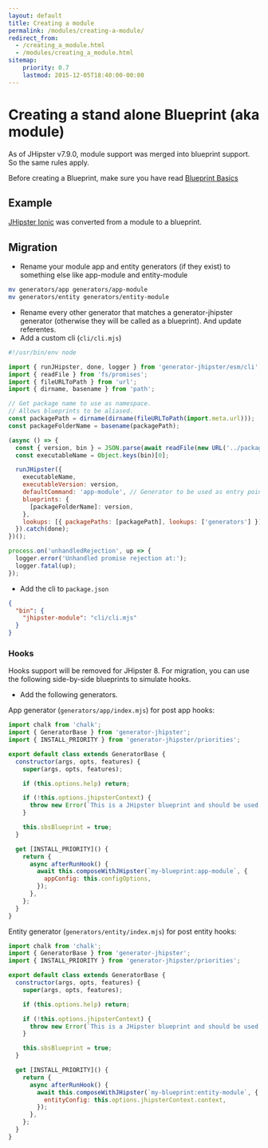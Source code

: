 ```yaml
---
layout: default
title: Creating a module
permalink: /modules/creating-a-module/
redirect_from:
  - /creating_a_module.html
  - /modules/creating_a_module.html
sitemap:
    priority: 0.7
    lastmod: 2015-12-05T18:40:00-00:00
---
```


# <i class="fa fa-cube"></i> Creating a stand alone Blueprint (aka module)

As of JHipster v7.9.0, module support was merged into blueprint support. So the same rules apply.

Before creating a Blueprint, make sure you have read [Blueprint Basics](/module/blueprint-basics)

## Example

[JHipster Ionic](https://github.com/jhipster/generator-jhipster-ionic) was converted from a module to a blueprint.

## Migration

- Rename your module app and entity generators (if they exist) to something else like app-module and entity-module

```sh
mv generators/app generators/app-module
mv generators/entity generators/entity-module
```

- Rename every other generator that matches a generator-jhipster generator (otherwise they will be called as a blueprint).
And update referentes.
- Add a custom cli (`cli/cli.mjs`)

```javascript
#!/usr/bin/env node

import { runJHipster, done, logger } from 'generator-jhipster/esm/cli';
import { readFile } from 'fs/promises';
import { fileURLToPath } from 'url';
import { dirname, basename } from 'path';

// Get package name to use as namespace.
// Allows blueprints to be aliased.
const packagePath = dirname(dirname(fileURLToPath(import.meta.url)));
const packageFolderName = basename(packagePath);

(async () => {
  const { version, bin } = JSON.parse(await readFile(new URL('../package.json', import.meta.url)));
  const executableName = Object.keys(bin)[0];

  runJHipster({
    executableName,
    executableVersion: version,
    defaultCommand: 'app-module', // Generator to be used as entry point to replace `yo` command
    blueprints: {
      [packageFolderName]: version,
    },
    lookups: [{ packagePaths: [packagePath], lookups: ['generators'] }],
  }).catch(done);
})();

process.on('unhandledRejection', up => {
  logger.error('Unhandled promise rejection at:');
  logger.fatal(up);
});
```

- Add the cli to `package.json`

```json
{
  "bin": {
    "jhipster-module": "cli/cli.mjs"
  }
}
```

### Hooks

Hooks support will be removed for JHipster 8. For migration, you can use the following side-by-side blueprints to simulate hooks.

- Add the following generators.

App generator (`generators/app/index.mjs`) for post app hooks:

```javascript
import chalk from 'chalk';
import { GeneratorBase } from 'generator-jhipster';
import { INSTALL_PRIORITY } from 'generator-jhipster/priorities';

export default class extends GeneratorBase {
  constructor(args, opts, features) {
    super(args, opts, features);

    if (this.options.help) return;

    if (!this.options.jhipsterContext) {
      throw new Error(`This is a JHipster blueprint and should be used only like ${chalk.yellow('jhipster --blueprints myBlueprint')}`);
    }

    this.sbsBlueprint = true;
  }

  get [INSTALL_PRIORITY]() {
    return {
      async afterRunHook() {
        await this.composeWithJHipster(`my-blueprint:app-module`, {
          appConfig: this.configOptions,
        });
      },
    };
  }
}
```

Entity generator (`generators/entity/index.mjs`) for post entity hooks:

```javascript
import chalk from 'chalk';
import { GeneratorBase } from 'generator-jhipster';
import { INSTALL_PRIORITY } from 'generator-jhipster/priorities';

export default class extends GeneratorBase {
  constructor(args, opts, features) {
    super(args, opts, features);

    if (this.options.help) return;

    if (!this.options.jhipsterContext) {
      throw new Error(`This is a JHipster blueprint and should be used only like ${chalk.yellow('jhipster --blueprints myBlueprint')}`);
    }

    this.sbsBlueprint = true;
  }

  get [INSTALL_PRIORITY]() {
    return {
      async afterRunHook() {
        await this.composeWithJHipster(`my-blueprint:entity-module`, {
          entityConfig: this.options.jhipsterContext.context,
        });
      },
    };
  }
}
```
